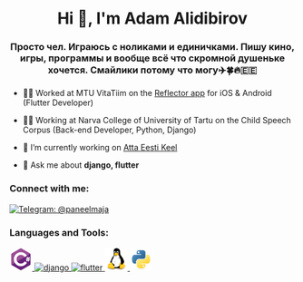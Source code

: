 ﻿<h1 align="center">Hi 👋, I'm Adam Alidibirov</h1>
<h3 align="center">Просто чел. Играюсь с ноликами и единичками. Пишу кино, игры, программы и вообще всё что скромной душеньке хочется. Смайлики потому что могу✈️🍀🔥🇪🇪
</h3>

- 🧑‍💻 Worked at MTU VitaTiim on the [Reflector app](https://apps.apple.com/ee/app/reflector-vitatiim/id1634375271) for iOS & Android (Flutter Developer)
- 🧑‍💻 Working at Narva College of University of Tartu on the Child Speech Corpus (Back-end Developer, Python, Django)
- 🔭 I’m currently working on [Atta Eesti Keel](https://github.com/markarenin/aek)

- 💬 Ask me about **django, flutter**

<h3 align="left">Connect with me:</h3>
<p align="left">
<a href="https://t.me/paneelmaja" target="blank"><img align="center" src="https://cdn.worldvectorlogo.com/logos/telegram.svg" alt=" Telegram: @paneelmaja" height="30" width="40" /></a>
</p>

<h3 align="left">Languages and Tools:</h3>
<p align="left"> <a href="https://www.w3schools.com/cs/" target="_blank" rel="noreferrer"> 
<img src="https://raw.githubusercontent.com/devicons/devicon/master/icons/csharp/csharp-original.svg" alt="csharp" width="40" height="40"/> </a> <a href="https://www.djangoproject.com/" target="_blank" rel="noreferrer"> <img src="https://cdn.worldvectorlogo.com/logos/django.svg" alt="django" width="40" height="40"/> </a> <a href="https://flutter.dev" target="_blank" rel="noreferrer"> <img src="https://www.vectorlogo.zone/logos/flutterio/flutterio-icon.svg" alt="flutter" width="40" height="40"/> </a> <a href="https://www.linux.org/" target="_blank" rel="noreferrer"> <img src="https://raw.githubusercontent.com/devicons/devicon/master/icons/linux/linux-original.svg" alt="linux" width="40" height="40"/> </a> <a href="https://www.python.org" target="_blank" rel="noreferrer"> <img src="https://raw.githubusercontent.com/devicons/devicon/master/icons/python/python-original.svg" alt="python" width="40" height="40"/> </a> </p>

